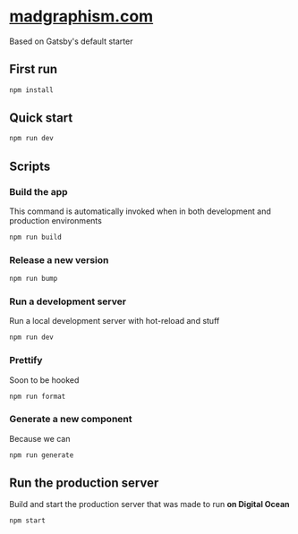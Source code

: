 # [madgraphism.com](http://madgraphism.com)

Based on Gatsby's default starter

## First run

```sh
npm install
```

## Quick start

```sh
npm run dev
```

## Scripts

### Build the app

This command is automatically invoked when in both development and production environments

```sh
npm run build
```

### Release a new version

```sh
npm run bump
```

### Run a development server

Run a local development server with hot-reload and stuff

```sh
npm run dev
```

### Prettify

Soon to be hooked

```sh
npm run format
```

### Generate a new component

Because we can

```sh
npm run generate
```

## Run the production server

Build and start the production server that was made to run **on Digital Ocean**

```sh
npm start
```
